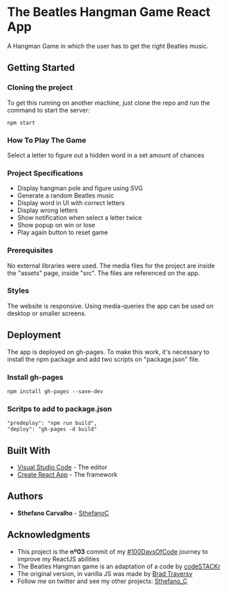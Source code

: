 # The Beatles Hangman Game React App

A Hangman Game in which the user has to get the right Beatles music.

## Getting Started

### Cloning the project
To get this running on another machine, just clone the repo and run the command to start the server:
```
npm start
```
### How To Play The Game

Select a letter to figure out a hidden word in a set amount of chances

### Project Specifications

- Display hangman pole and figure using SVG
- Generate a random Beatles music
- Display word in UI with correct letters
- Display wrong letters
- Show notification when select a letter twice
- Show popup on win or lose
- Play again button to reset game


### Prerequisites

No external libraries were used. The media files for the project are inside the "assets" page, inside "src". The files are referenced on the app.



### Styles

The website is responsive. Using media-queries the app can be used on desktop or smaller screens.


## Deployment

The app is deployed on gh-pages. To make this work, it's necessary to install the npm package and add two scripts on "package.json" file.
### Install gh-pages
```
npm install gh-pages --save-dev
```
### Scritps to add to package.json
```
"predeploy": "npm run build",
"deploy": "gh-pages -d build"
```

## Built With

* [Visual Studio Code](https://code.visualstudio.com/) - The editor
* [Create React App](https://github.com/facebook/create-react-app) - The framework


## Authors

* **Sthefano Carvalho** - [SthefanoC](https://github.com/sthefanoc)


## Acknowledgments

* This project is the **nº03** commit of my [#100DaysOfCode](https://www.100daysofcode.com/) journey to improve my ReactJS abilities
* The Beatles Hangman game is an adaptation of a code by [codeSTACKr](https://github.com/codeSTACKr/hangman-react)
* The original version, in vanilla JS was made by [Brad Traversy](https://github.com/bradtraversy/vanillawebprojects/blob/master/hangman/)
* Follow me on twitter and see my other projects: [Sthefano_C](https://twitter.com/Sthefano_C)

